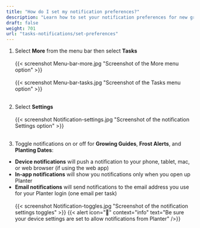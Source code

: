 ```yaml
---
title: "How do I set my notification preferences?"
description: "Learn how to set your notification preferences for new growing guides, frost alerts, and planting dates"
draft: false
weight: 701
url: "tasks-notifications/set-preferences"
---
```


1. Select **More** from the menu bar then select **Tasks**<br /><br />
{{< screenshot Menu-bar-more.jpg "Screenshot of the More menu option" >}}<br /><br />
{{< screenshot Menu-bar-tasks.jpg "Screenshot of the Tasks menu option" >}}<br /><br />

2. Select **Settings**<br /><br />
{{< screenshot Notification-settings.jpg "Screenshot of the notification Settings option" >}}<br /><br />

3. Toggle notifications on or off for **Growing Guides**, **Frost Alerts**, and **Planting Dates**:
- **Device notifications** will push a notification to your phone, tablet, mac, or web browser (if using the web app)
- **In-app notifications** will show you notifications only when you open up Planter
- **Email notifications** will send notifications to the email address you use for your Planter login (one email per task)<br /><br />
{{< screenshot Notification-toggles.jpg "Screenshot of the notification settings toggles" >}}
{{< alert icon="🥬" context="info" text="Be sure your device settings are set to allow notifications from Planter" />}}
